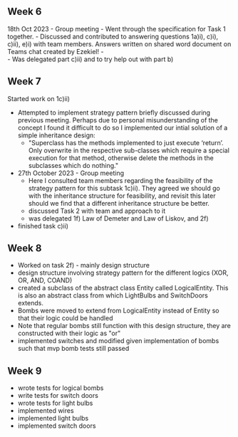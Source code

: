 ## Week 6
18th Oct 2023 - Group meeting 
    -	Went through the specification for Task 1 together.
    -	Discussed and contributed to answering questions 1a)i), c)i), c)ii), e)i) with team members. Answers written on shared word document on Teams chat created by Ezekiel!
        -   
    -   Was delegated part c)ii) and to try help out with part b) 

## Week 7

Started work on 1c)ii)
-   Attempted to implement strategy pattern briefly discussed during previous meeting. Perhaps due to personal misunderstanding of the concept I found it difficult to do so I implemented our intial solution of a simple inheritance design: 
    -   "Superclass has the methods implemented to just execute ‘return’. Only overwrite in the respective sub-classes which require a special execution for that method, otherwise delete the methods in the subclasses which do nothing."
-   27th October 2023 - Group meeting 
    -   Here I consulted team members regarding the feasibility of the strategy pattern for this subtask 1c)ii). They agreed we should go with the inheritance structure for feasibility, and revisit this later should we find that a different inheritance structure be better.
    -   discussed Task 2 with team and approach to it 
    -   was delegated 1f) Law of Demeter and Law of Liskov, and 2f)
- finished task c)ii)
    

## Week 8

- Worked on task 2f) - mainly design structure 
- design structure involving strategy pattern for the different logics (XOR, OR, AND, COAND)
- created a subclass of the abstract class Entity called LogicalEntity. This is also an abstract class from which LightBulbs and SwitchDoors extends. 
- Bombs were moved to extend from LogicalEntity instead of Entity so that their logic could be handled 
- Note that regular bombs still function with this design structure, they are constructed with their logic as "or" 
- implemented switches and modified given implementation of bombs such that mvp bomb tests still passed 

## Week 9

- wrote tests for logical bombs 
- write tests for switch doors
- wrote tests for light bulbs 
- implemented wires
- implemented light bulbs
- implemented switch doors
